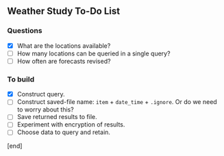 ## Weather Study To-Do List   
     
### Questions                 
     
- [x] What are the locations available?   
- [ ] How many locations can be queried in a single query?
- [ ] How often are forecasts revised?    
     
### To build                  
     
- [x] Construct query.        
- [ ] Construct saved-file name: `item` + `date_time` + `.ignore`. Or do we need to worry about this?
- [ ] Save returned results to file.      
- [ ] Experiment with encryption of results.
- [ ] Choose data to query and retain.
     
[end] 
